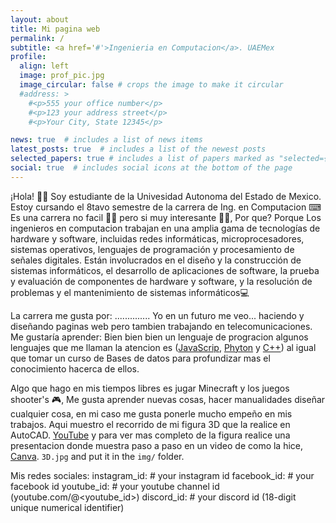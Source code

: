```yaml
---
layout: about
title: Mi pagina web
permalink: /
subtitle: <a href='#'>Ingenieria en Computacion</a>. UAEMex
profile:
  align: left
  image: prof_pic.jpg
  image_circular: false # crops the image to make it circular
  #address: >
    #<p>555 your office number</p>
    #<p>123 your address street</p>
    #<p>Your City, State 12345</p>

news: true  # includes a list of news items
latest_posts: true  # includes a list of the newest posts
selected_papers: true # includes a list of papers marked as "selected={true}"
social: true  # includes social icons at the bottom of the page
---
```


  ¡Hola! 🙋‍♀️ Soy estudiante de la Univesidad Autonoma del Estado de Mexico. Estoy cursando el 8tavo semestre de la carrera de Ing. en Computacion ⌨
  Es una carrera no facil 🤷‍♀️ pero si muy interesante 🙆‍♀️, Por que? Porque Los ingenieros en computacion trabajan en una amplia gama de tecnologías de
  hardware y software, incluidas redes informáticas, microprocesadores, sistemas operativos, lenguajes de programación y procesamiento de 
  señales digitales. Están involucrados en el diseño y la construcción de sistemas informáticos, el desarrollo de aplicaciones de software,
  la prueba y evaluación de componentes de hardware y software, y la resolución de problemas y el mantenimiento de sistemas informáticos💻

  La carrera me gusta por: ..............
  Yo en un futuro me veo... haciendo y diseñando paginas web pero tambien trabajando en telecomunicaciones.
  Me gustaría aprender: Bien bien bien un lenguaje de progracion algunos lenguajes que me llaman la atencion es
  ([JavaScrip](https://developer.microsoft.com/es-es/javascript/), [Phyton](https://www.python.org/) y [C++](http://www.bloodshed.net/)) 
  al igual que tomar un curso de Bases de datos para profundizar mas el conocimiento hacerca de ellos.


  Algo que hago en mis tiempos libres es jugar Minecraft y los juegos shooter's 🎮, Me gusta aprender nuevas
  cosas, hacer manualidades diseñar cualquier cosa, en mi caso me gusta ponerle mucho empeño en mis trabajos. 
  Aqui muestro el recorrido de mi figura 3D que la realice en AutoCAD.  [YouTube](https://youtu.be/aJE5XUbKF0s) y para ver mas completo de la figura realice una presentacion donde muestra paso a paso en un video de como la hice, [Canva](https://www.canva.com/design/DAFSvk15tDA/WLGPJapJRWdDCEZSGFNZNw/edit?utm_content=DAFSvk15tDA&utm_campaign=designshare&utm_medium=link2&utm_source=sharebutton).  `3D.jpg` and put it in the `img/` folder.



 Mis redes sociales:
 instagram_id: # your instagram id
 facebook_id: # your facebook id
 youtube_id: # your youtube channel id (youtube.com/@<youtube_id>)
 discord_id: # your discord id (18-digit unique numerical identifier)




